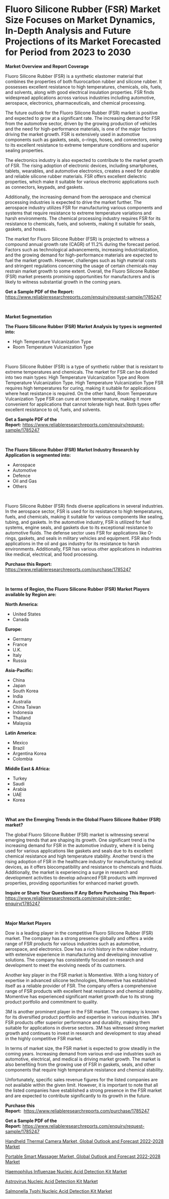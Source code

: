 <p><h1>Fluoro Silicone Rubber (FSR) Market Size Focuses on Market Dynamics, In-Depth Analysis and Future Projections of its Market Forecasted for Period from 2023 to 2030</h1></p><p><strong>Market Overview and Report Coverage</strong></p>
<p><p>Fluoro Silicone Rubber (FSR) is a synthetic elastomer material that combines the properties of both fluorocarbon rubber and silicone rubber. It possesses excellent resistance to high temperatures, chemicals, oils, fuels, and solvents, along with good electrical insulation properties. FSR finds widespread applications across various industries including automotive, aerospace, electronics, pharmaceuticals, and chemical processing.</p><p>The future outlook for the Fluoro Silicone Rubber (FSR) market is positive and expected to grow at a significant rate. The increasing demand for FSR from the automotive sector, driven by the growing production of vehicles and the need for high-performance materials, is one of the major factors driving the market growth. FSR is extensively used in automotive components such as gaskets, seals, o-rings, hoses, and connectors, owing to its excellent resistance to extreme temperature conditions and superior sealing properties.</p><p>The electronics industry is also expected to contribute to the market growth of FSR. The rising adoption of electronic devices, including smartphones, tablets, wearables, and automotive electronics, creates a need for durable and reliable silicone rubber materials. FSR offers excellent dielectric properties, which make it suitable for various electronic applications such as connectors, keypads, and gaskets.</p><p>Additionally, the increasing demand from the aerospace and chemical processing industries is expected to drive the market further. The aerospace industry utilizes FSR for manufacturing various components and systems that require resistance to extreme temperature variations and harsh environments. The chemical processing industry requires FSR for its resistance to chemicals, fuels, and solvents, making it suitable for seals, gaskets, and hoses.</p><p>The market for Fluoro Silicone Rubber (FSR) is projected to witness a compound annual growth rate (CAGR) of 11.2% during the forecast period. Factors such as technological advancements, increasing industrialization, and the growing demand for high-performance materials are expected to fuel the market growth. However, challenges such as high material costs and stringent regulations concerning the usage of certain chemicals may restrain market growth to some extent. Overall, the Fluoro Silicone Rubber (FSR) market presents promising opportunities for manufacturers and is likely to witness substantial growth in the coming years.</p></p>
<p><strong>Get a Sample PDF of the Report:</strong> <a href="https://www.reliableresearchreports.com/enquiry/request-sample/1785247">https://www.reliableresearchreports.com/enquiry/request-sample/1785247</a></p>
<p>&nbsp;</p>
<p><strong>Market Segmentation</strong></p>
<p><strong>The Fluoro Silicone Rubber (FSR) Market Analysis by types is segmented into:</strong></p>
<p><ul><li>High Temperature Vulcanization Type</li><li>Room Temperature Vulcanization Type</li></ul></p>
<p>&nbsp;</p>
<p><p>Fluoro Silicone Rubber (FSR) is a type of synthetic rubber that is resistant to extreme temperatures and chemicals. The market for FSR can be divided into two main types: High Temperature Vulcanization Type and Room Temperature Vulcanization Type. High Temperature Vulcanization Type FSR requires high temperatures for curing, making it suitable for applications where heat resistance is required. On the other hand, Room Temperature Vulcanization Type FSR can cure at room temperature, making it more convenient for applications that cannot tolerate high heat. Both types offer excellent resistance to oil, fuels, and solvents.</p></p>
<p><strong>Get a Sample PDF of the Report:</strong>&nbsp;<a href="https://www.reliableresearchreports.com/enquiry/request-sample/1785247">https://www.reliableresearchreports.com/enquiry/request-sample/1785247</a></p>
<p>&nbsp;</p>
<p><strong>The Fluoro Silicone Rubber (FSR) Market Industry Research by Application is segmented into:</strong></p>
<p><ul><li>Aerospace</li><li>Automotive</li><li>Defence</li><li>Oil and Gas</li><li>Others</li></ul></p>
<p>&nbsp;</p>
<p><p>Fluoro Silicone Rubber (FSR) finds diverse applications in several industries. In the aerospace sector, FSR is used for its resistance to high temperatures, fuels, and chemicals, making it suitable for various components like sealing, tubing, and gaskets. In the automotive industry, FSR is utilized for fuel systems, engine seals, and gaskets due to its exceptional resistance to automotive fluids. The defense sector uses FSR for applications like O-rings, gaskets, and seals in military vehicles and equipment. FSR also finds applications in the oil and gas industry for its resistance to harsh environments. Additionally, FSR has various other applications in industries like medical, electrical, and food processing.</p></p>
<p><strong>Purchase this Report:</strong>&nbsp; <a href="https://www.reliableresearchreports.com/purchase/1785247">https://www.reliableresearchreports.com/purchase/1785247</a></p>
<p>&nbsp;</p>
<p><strong>In terms of Region, the Fluoro Silicone Rubber (FSR) Market Players available by Region are:</strong></p>
<p>
    <p> <strong> North America: </strong>
        <ul>
            <li>United States</li>
            <li>Canada</li>
        </ul>
        </p> 
    <p> <strong> Europe: </strong>
        <ul>
            <li>Germany</li>
            <li>France</li>
            <li>U.K.</li>
            <li>Italy</li>
            <li>Russia</li>
        </ul>
        </p> 
    <p> <strong> Asia-Pacific: </strong>
        <ul>
            <li>China</li>
            <li>Japan</li>
            <li>South Korea</li>
            <li>India</li>
            <li>Australia</li>
            <li>China Taiwan</li>
            <li>Indonesia</li>
            <li>Thailand</li>
            <li>Malaysia</li>
        </ul>
        </p> 
    <p> <strong> Latin America: </strong>
        <ul>
            <li>Mexico</li>
            <li>Brazil</li>
            <li>Argentina Korea</li>
            <li>Colombia</li>
        </ul>
        </p> 
    <p> <strong> Middle East & Africa: </strong>
        <ul>
            <li>Turkey</li>
            <li>Saudi</li>
            <li>Arabia</li>
            <li>UAE</li>
            <li>Korea</li>
        </ul>
    </p>
    </p>
<p>&nbsp;</p>
<p><strong>What are the Emerging Trends in the Global Fluoro Silicone Rubber (FSR) market?</strong></p>
<p><p>The global Fluoro Silicone Rubber (FSR) market is witnessing several emerging trends that are shaping its growth. One significant trend is the increasing demand for FSR in the automotive industry, where it is being used for various applications like gaskets and seals due to its excellent chemical resistance and high temperature stability. Another trend is the rising adoption of FSR in the healthcare industry for manufacturing medical devices, as it offers biocompatibility and resistance to chemicals and fluids. Additionally, the market is experiencing a surge in research and development activities to develop advanced FSR products with improved properties, providing opportunities for enhanced market growth.</p></p>
<p><strong>Inquire or Share Your Questions If Any Before Purchasing This Report</strong>- <a href="https://www.reliableresearchreports.com/enquiry/pre-order-enquiry/1785247">https://www.reliableresearchreports.com/enquiry/pre-order-enquiry/1785247</a></p>
<p>&nbsp;</p>
<p><strong>Major Market Players</strong></p>
<p><p>Dow is a leading player in the competitive Fluoro Silicone Rubber (FSR) market. The company has a strong presence globally and offers a wide range of FSR products for various industries such as automotive, aerospace, and electronics. Dow has a rich history in the rubber industry, with extensive experience in manufacturing and developing innovative solutions. The company has consistently focused on research and development to meet the evolving needs of its customers.</p><p>Another key player in the FSR market is Momentive. With a long history of expertise in advanced silicone technologies, Momentive has established itself as a reliable provider of FSR. The company offers a comprehensive range of FSR products with excellent heat resistance and chemical stability. Momentive has experienced significant market growth due to its strong product portfolio and commitment to quality.</p><p>3M is another prominent player in the FSR market. The company is known for its diversified product portfolio and expertise in various industries. 3M's FSR products offer superior performance and durability, making them suitable for applications in diverse sectors. 3M has witnessed strong market growth and continues to invest in research and development to stay ahead in the highly competitive FSR market.</p><p>In terms of market size, the FSR market is expected to grow steadily in the coming years. Increasing demand from various end-use industries such as automotive, electrical, and medical is driving market growth. The market is also benefiting from the growing use of FSR in gaskets, seals, and other components that require high temperature resistance and chemical stability.</p><p>Unfortunately, specific sales revenue figures for the listed companies are not available within the given limit. However, it is important to note that all the listed companies have established a strong presence in the FSR market and are expected to contribute significantly to its growth in the future.</p></p>
<p><strong>Purchase this Report:</strong>&nbsp;&nbsp;<a href="https://www.reliableresearchreports.com/purchase/1785247">https://www.reliableresearchreports.com/purchase/1785247</a></p>
<p></p>
<p><strong>Get a Sample PDF of the Report:</strong>&nbsp;<a href="https://www.reliableresearchreports.com/enquiry/request-sample/1785247">https://www.reliableresearchreports.com/enquiry/request-sample/1785247</a></p>
<p><p><a href="https://medium.com/@royalmiller09/handheld-thermal-camera-market-global-outlook-and-forecast-2022-2028-market-report-reveals-the-c738200abd1b">Handheld Thermal Camera Market, Global Outlook and Forecast 2022-2028 Market</a></p><p><a href="https://medium.com/@loyceharber/portable-smart-massager-market-global-outlook-and-forecast-2022-2028-market-exploring-market-486fa01f633a">Portable Smart Massager Market, Global Outlook and Forecast 2022-2028 Market</a></p><p><a href="https://www.linkedin.com/pulse/haemophilus-influenzae-nucleic-acid-detection-kit-market/">Haemophilus Influenzae Nucleic Acid Detection Kit Market</a></p><p><a href="https://www.linkedin.com/pulse/astrovirus-nucleic-acid-detection-kit-market-size-growth/">Astrovirus Nucleic Acid Detection Kit Market</a></p><p><a href="https://www.linkedin.com/pulse/salmonella-typhi-nucleic-acid-detection-kit-market-size-growth/">Salmonella Typhi Nucleic Acid Detection Kit Market</a></p></p>